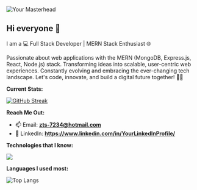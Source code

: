 ![Your Masterhead](https://media.licdn.com/dms/image/C4E12AQErJsYayDutVg/article-cover_image-shrink_720_1280/0/1651835064260?e=1707350400&v=beta&t=w83N9HHgY20_B81pDNZVnFggqpG64yiV8GOCzFpz_7A)

## Hi everyone 👋
I am a 💻 Full Stack Developer | MERN Stack Enthusiast 🌐

Passionate about web applications with the MERN (MongoDB, Express.js, React, Node.js) stack. Transforming ideas into scalable, user-centric web experiences. Constantly evolving and embracing the ever-changing tech landscape. Let's code, innovate, and build a digital future together! 🚀✨


<!--
**ZarinTasminSejuti/ZarinTasminSejuti** is a ✨ _special_ ✨ repository because its `README.md` (this file) appears on your GitHub profile.

Here are some ideas to get you started:

- 🔭 I’m currently working on ...
- 🌱 I’m currently learning ...
- 👯 I’m looking to collaborate on ...
- 🤔 I’m looking for help with ...
- 💬 Ask me about ...
- 📫 How to reach me: ...
- 😄 Pronouns: ...
- ⚡ Fun fact: ...
-->



 **Current Stats:**

[![GitHub Streak](https://github-readme-streak-stats.herokuapp.com?user=ZarinTasminSejuti&theme=algolia&card_width=492)](https://git.io/streak-stats)

 **Reach Me Out:**

- 📫 Email: **zts-7234@hotmail.com**
- 💬 LinkedIn: **https://www.linkedin.com/in/YourLinkedInProfile/**


**Technologies that I know:**

<p align="">
  <a href="https://skillicons.dev">
    <img src="https://skillicons.dev/icons?i=html,css,js,react,tailwind,bootstrap,firebase,git,github,nodejs,express,mongodb" />
  </a>
</p>

**Languages I used most:**

![Top Langs](https://github-readme-stats.vercel.app/api/top-langs/?username=ZarinTasminSejuti&layout=compact)
